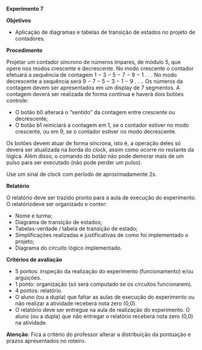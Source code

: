 **Experimento 7**

**Objetivos**
- Aplicação de diagramas e tabelas de transição de estados no projeto de contadores.

**Procedimento**

Projetar um contador síncrono de números ímpares, de módulo 5, que opere nos modos crescente e decrescente. No modo crescente o contador efetuará a sequência de contagem 1 − 3 − 5 − 7 − 9 − 1 . . . No modo decrescente a sequência será 9 − 7 − 5 − 3 − 1 − 9 . . .. Os números da contagem devem ser apresentados em um display de 7 segmentos. A contagem deverá ser realizada de forma contínua e haverá dois botões controle:

- O botão b0 alterará o “sentido” da contagem entre crescente ou decrescente;
- O botão b1 reiniciará a contagem em 1, se o contador estiver no modo crescente, ou  em 9, se o contador estiver no modo decrescente.

Os botões devem atuar de forma síncrona, isto é, a operação deles só deverá ser atualizada na borda do clock, assim como ocorre no restante da lógica. Além disso, o comando
do botão não pode demorar mais de um pulso para ser executado (não pode perder um
pulso).

Use um sinal de clock com período de aproximadamente 2s.

**Relatório**

O relatório deve ser trazido pronto para a aula de execução do experimento. O relatóriodeve ser organizado e conter:
- Nome e turma;
- Diagrama de transição de estados;
- Tabelas-verdade / tabela de transição de estado;
- Simplificações realizadas e justificativas de como foi implementado o projeto;
- Diagrama do circuito lógico implementado. 

**Critérios de avaliação**
- 5 pontos: inspeção da realização do experimento (funcionamento) e/ou arguições.
- 1 ponto: organização (só será computado se os circuitos funcionarem).
- 4 pontos: relatório.
- O aluno (ou a dupla) que faltar as aulas de execução do experimento ou não realizar a atividade receberá nota zero (0,0).
- O relatório deve ser entregue na aula de realização do experimento. O aluno (ou a dupla) que não entregar o relatório receberá nota zero (0,0) na atividade.

**Atenção**: Fica a critério do professor alterar a distribuição da pontuação e prazos
apresentados no roteiro.
